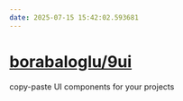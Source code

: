 ```yaml
---
date: 2025-07-15 15:42:02.593681
---
```


# [borabaloglu/9ui](https://github.com/borabaloglu/9ui)

copy-paste UI components for your projects